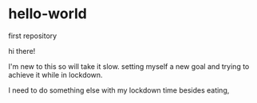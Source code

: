 # hello-world
first repository

hi there!

I'm new to this so will take it slow.  setting myself a new goal and trying to achieve it while in lockdown.

I need to do something else with my lockdown time besides eating,

